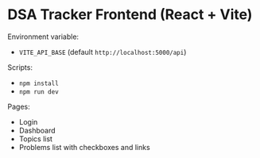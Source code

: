 # DSA Tracker Frontend (React + Vite)

Environment variable:
- `VITE_API_BASE` (default `http://localhost:5000/api`)

Scripts:
- `npm install`
- `npm run dev`

Pages:
- Login
- Dashboard
- Topics list
- Problems list with checkboxes and links
